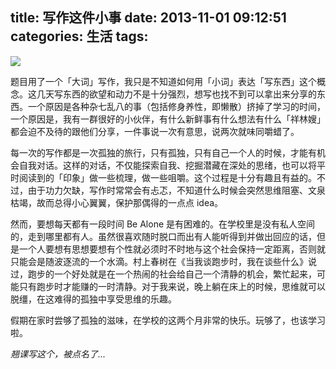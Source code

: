 title: 写作这件小事
date: 2013-11-01 09:12:51
categories: 生活
tags:
---
![](http://ww2.sinaimg.cn/large/5e8cb366jw1ea5ajyxm90j20rs0rsgo5.jpg)

题目用了一个「大词」写作，我只是不知道如何用「小词」表达「写东西」这个概念。这几天写东西的欲望和动力不是十分强烈，想写也找不到可以拿出来分享的东西。一个原因是各种杂七乱八的事（包括修身养性，即懒散）挤掉了学习的时间，一个原因是，我有一群很好的小伙伴，有什么新鲜事有什么想法有什么「祥林嫂」都会迫不及待的跟他们分享，一件事说一次有意思，说两次就味同嚼蜡了。

<!--more-->

每一次的写作都是一次孤独的旅行，只有孤独，只有自己一个人的时候，才能有机会自我对话。这样的对话，不仅能探索自我、挖掘潜藏在深处的思绪，也可以将平时阅读到的「印象」做一些梳理，做一些咀嚼。这个过程是十分有趣且有益的。不过，由于功力欠缺，写作时常常会有忐忑，不知道什么时候会突然思维阻塞、文泉枯竭，故而总得小心翼翼，保护那偶得的一点点 idea。

然而，要想每天都有一段时间 Be Alone 是有困难的。在学校里是没有私人空间的，走到哪里都有人。虽然很喜欢随时脱口而出有人能听得到并做出回应的话，但是一个人要想有思想要想有个性就必须时不时地与这个社会保持一定距离，否则就只能会是随波逐流的一个水滴。村上春树在《当我谈跑步时，我在谈些什么》说过，跑步的一个好处就是在一个热闹的社会给自己一个清静的机会，繁忙起来，可能只有跑步时才能赚的一时清静。对于我来说，晚上躺在床上的时候，思维就可以脱缰，在这难得的孤独中享受思维的乐趣。

假期在家时尝够了孤独的滋味，在学校的这两个月非常的快乐。玩够了，也该学习啦。

*翘课写这个，被点名了...*


